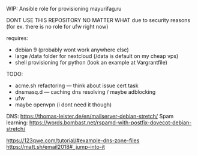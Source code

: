 WIP: Ansible role for provisioning mayurifag.ru

DONT USE THIS REPOSITORY NO MATTER WHAT due to security reasons (for ex. there is no role for ufw right now)

requires:
- debian 9 (probably wont work anywhere else)
- large /data folder for nextcloud (/data is default on my cheap vps)
- shell provisioning for python (look an example at Vargrantfile)

TODO:
- acme.sh refactoring — think about issue cert task
- dnsmasq.d — caching dns resolving / maybe adblocking
- ufw
- maybe openvpn (i dont need it though)

DNS: https://thomas-leister.de/en/mailserver-debian-stretch/
Spam learning: https://words.bombast.net/rspamd-with-postfix-dovecot-debian-stretch/

https://123qwe.com/tutorial/#example-dns-zone-files
https://matt.sh/email2018#_jump-into-it
